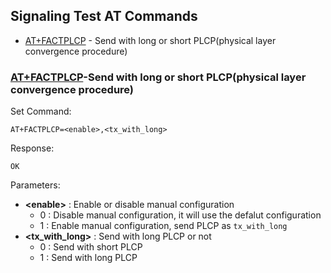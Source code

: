 <a name="FACT-AT"></a>
## Signaling Test AT Commands 
- [AT+FACTPLCP](#cmd-FACTPLCP) -  Send with long or short PLCP(physical layer convergence procedure)  

 
<a name="cmd-FACTPLCP"></a>
### [AT+FACTPLCP](#FACT-AT)-Send with long or short PLCP(physical layer convergence procedure)  
Set Command:  

    AT+FACTPLCP=<enable>,<tx_with_long>
Response:

    OK

Parameters:

- **\<enable>** : Enable or disable manual configuration
  - 0 :  Disable manual configuration, it will use the defalut configuration    
  - 1 :  Enable manual configuration, send PLCP as `tx_with_long`    
- **\<tx\_with_long>** : Send with long PLCP or not
  - 0 : Send with short PLCP
  - 1 : Send with long PLCP

